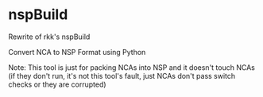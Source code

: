# nspBuild
Rewrite of rkk's nspBuild


Convert NCA to NSP Format using Python


Note:
This tool is just for packing NCAs into NSP and it doesn't touch NCAs (if they don't run, it's not this tool's fault, just NCAs don't pass switch checks or they are corrupted)
